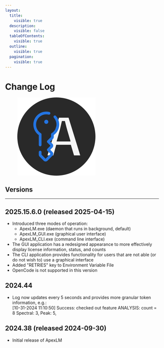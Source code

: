 ```yaml
---
layout:
  title:
    visible: true
  description:
    visible: false
  tableOfContents:
    visible: true
  outline:
    visible: true
  pagination:
    visible: true
---
```


# Change Log

<div align="left"><figure><img src="../.gitbook/assets/LicenseManager.svg" alt=""><figcaption></figcaption></figure></div>

## Versions

***

## 2025.15.6.0 (released 2025-04-15)

* Introduced three modes of operation:
  * ApexLM.exe (daemon that runs in background, default)
  * ApexLM\_GUI.exe (graphical user interface)
  * ApexLM\_CLI.exe (command line interface)
* The GUI application has a redesigned appearance to more effectively display license information, status, and counts
* The CLI application provides functionality for users that are not able (or do not wish to) use a graphical interface
* Added "RETRIES" key to Environment Variable File
* OpenCode is not supported in this version

## 2024.44

* Log now updates every 5 seconds and provides more granular token information, e.g.:\
  \[10-31-2024 11:10:50] Success: checked out feature ANALYSIS: count = 8 Spectral: 3, Peak: 5,

## 2024.38 (released 2024-09-30)

* Initial release of ApexLM
